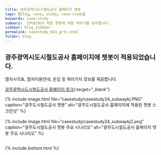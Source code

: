 ```yaml
---
title: 광주광역시도시철도공사 홈페이지 챗봇
tags: [blog, case, study, case-study]
keywords: case-study
summary:  단비AI에서 싹튼 챗봇에 대한 이야기를 공유합니다.
sidebar: blog_sidebar
permalink: casestudy_024_grtc.html
folder: blog
---
```



## 광주광역시도시철도공사 홈페이지에 챗봇이 적용되었습니다.
열차시각표, 열차이용안내, 운임 등 여러가지 정보를 제공합니다. 

[광주광역시도시철도공사 홈페이지 링크](https://www.grtc.co.kr/subway/){:target="_blank"}

{% include image.html file="casestudy/casestudy24_subwaykj.PNG" caption="광주도시철도공사 챗봇" alt="광주도시철도공사 홈페이지에 적용된 챗봇 스크린샷" %}
<br><br>
{% include image.html file="casestudy/casestudy24_subwaykj2.png" caption="광주도시철도공사 챗봇 주요 시나리오" alt="광주도시철도공사 홈페이지 챗봇 주요 시나리오" %}
<br><br>


{% include bottom.html %}